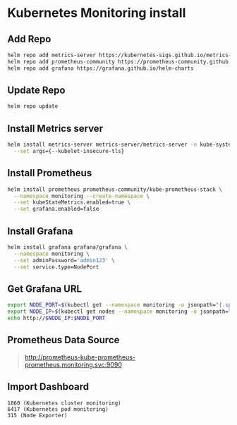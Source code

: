 # Kubernetes Monitoring install

## Add Repo

```bash
helm repo add metrics-server https://kubernetes-sigs.github.io/metrics-server/
helm repo add prometheus-community https://prometheus-community.github.io/helm-charts
helm repo add grafana https://grafana.github.io/helm-charts
```

## Update Repo

```bash
helm repo update
```

## Install Metrics server

```bash
helm install metrics-server metrics-server/metrics-server -n kube-system \
  --set args={--kubelet-insecure-tls}
```

## Install Prometheus

```bash
helm install prometheus prometheus-community/kube-prometheus-stack \
  --namespace monitoring --create-namespace \
  --set kubeStateMetrics.enabled=true \
  --set grafana.enabled=false
```

## Install Grafana

```bash
helm install grafana grafana/grafana \
  --namespace monitoring \
  --set adminPassword='admin123' \
  --set service.type=NodePort
```

## Get Grafana URL

```bash
export NODE_PORT=$(kubectl get --namespace monitoring -o jsonpath="{.spec.ports[0].nodePort}" services grafana)
export NODE_IP=$(kubectl get nodes --namespace monitoring -o jsonpath="{.items[0].status.addresses[0].address}")
echo http://$NODE_IP:$NODE_PORT
```

## Prometheus Data Source

> http://prometheus-kube-prometheus-prometheus.monitoring.svc:9090

## Import Dashboard

```
1860 (Kubernetes cluster monitoring)
6417 (Kubernetes pod monitoring)
315 (Node Exporter)
```
